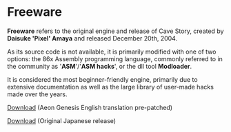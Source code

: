 # Freeware


**Freeware** refers to the original engine and release of Cave Story, created by **Daisuke 'Pixel' Amaya** and released December 20th, 2004.

As its source code is not available, it is primarily modified with one of two options: the 86x Assembly programming language, commonly referred to in the community as '**ASM**'/'**ASM hacks**', or the dll tool **Modloader**.

It is considered the most beginner-friendly engine, primarily due to extensive documentation as well as the large library of user-made hacks made over the years.

[Download](https://www.cavestory.org/downloads/cavestoryen.zip) (Aeon Genesis English translation pre-patched)

[Download](https://studiopixel.jp/binaries/dou_1006.zip) (Original Japanese release)
